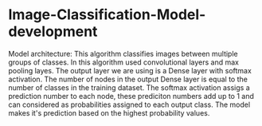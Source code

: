 # Image-Classification-Model-development
Model architecture:
This algorithm classifies images between multiple groups of classes. In this algorithm used convolutional layers and max pooling layes.
The output layer we are using is a Dense layer with softmax activation. The number of nodes in the output Dense layer is equal to the number of classes in the training dataset. The softmax activation assigs a prediction number to each node, these prediciton numbers add up to 1 and can considered as probabilities assigned to each output class. The model makes it's prediction based on the highest probability values. 
